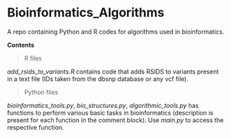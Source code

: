 # Bioinformatics_Algorithms
A repo containing Python and R codes for algorithms used in bioinformatics.

**Contents**
> R files

*add_rsids_to_variants.R* contains code that adds RSIDS to variants present in a text file (IDs taken from the dbsnp database or any vcf file).


> Python files

*bioinformatics_tools.py*, *bio_structures.py*, *algorithmic_tools.py* has functions to perform various basic tasks in bioinformatics (description is present for each function in the comment block). Use *main.py* to access the respective function.

